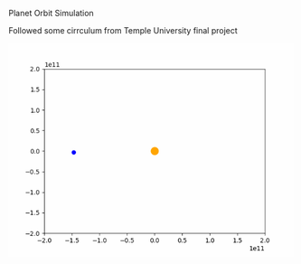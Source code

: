 Planet Orbit Simulation

Followed some cirrculum from Temple University final project

![](./orbits.gif)